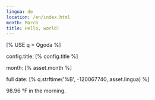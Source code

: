 ```yaml
---
lingua: de
location: /en/index.html
month: March
title: Hello, world!
---
```

<!--qgoda-no-xgettext-->[% USE q = Qgoda %]<!--/qgoda-no-xgettext-->

config.title: [% config.title %]

month: [% asset.month %]

full date: [% q.strftime('%B', -120067740, asset.lingua) %]

98.96 °F in the morning.
